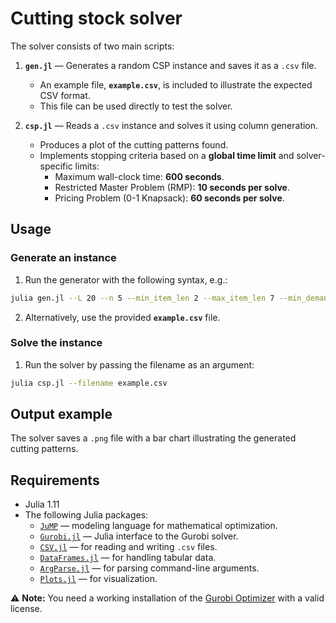 # Cutting stock solver

The solver consists of two main scripts:

1. **`gen.jl`** — Generates a random CSP instance and saves it as a `.csv` file.  
   - An example file, **`example.csv`**, is included to illustrate the expected CSV format.  
   - This file can be used directly to test the solver.

2. **`csp.jl`** — Reads a `.csv` instance and solves it using column generation.  
   - Produces a plot of the cutting patterns found.  
   - Implements stopping criteria based on a **global time limit** and solver-specific limits:  
     - Maximum wall-clock time: **600 seconds**.  
     - Restricted Master Problem (RMP): **10 seconds per solve**.  
     - Pricing Problem (0-1 Knapsack): **60 seconds per solve**.

## Usage 

### Generate an instance 

1. Run the generator with the following syntax, e.g.:
```bash
julia gen.jl --L 20 --n 5 --min_item_len 2 --max_item_len 7 --min_demand 1 --max_demand 5 --filename example.csv
```
2. Alternatively, use the provided **`example.csv`** file.

### Solve the instance

1. Run the solver by passing the filename as an argument:
```bash
julia csp.jl --filename example.csv
```

## Output example

The solver saves a `.png` file with a bar chart illustrating the generated cutting patterns.

## Requirements 

- Julia 1.11
- The following Julia packages:
  - [`JuMP`](https://jump.dev/JuMP.jl/stable/) — modeling language for mathematical optimization.  
  - [`Gurobi.jl`](https://github.com/jump-dev/Gurobi.jl) — Julia interface to the Gurobi solver.  
  - [`CSV.jl`](https://csv.juliadata.org/stable/) — for reading and writing `.csv` files.  
  - [`DataFrames.jl`](https://dataframes.juliadata.org/stable/) — for handling tabular data.  
  - [`ArgParse.jl`](https://github.com/carlobaldassi/ArgParse.jl) — for parsing command-line arguments.  
  - [`Plots.jl`](https://docs.juliaplots.org/stable/) — for visualization.

⚠️ **Note:** You need a working installation of the [Gurobi Optimizer](https://www.gurobi.com/) with a valid license.
